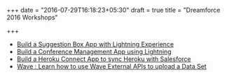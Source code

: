 +++
date = "2016-07-29T16:18:23+05:30"
draft = true
title = "Dreamforce 2016 Workshops"

+++

* [Build a Suggestion Box App with Lightning Experience](/workshop/suggestion-box)
* [Build a Conference Management App using Lightning](/workshop/conference-mgmt)
* [Build a Heroku Connect App to sync Heroku with Salesforce](/workshop/heroku-connect)
* [Wave : Learn how to use Wave External APIs to upload a Data Set](/workshop/wave-apis)





